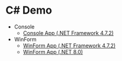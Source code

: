 # C# Demo

- Console
	- [Console App (.NET Framework 4.7.2)](./Console_App_4.7.2/README.md)
- WinForm
	- [WinForm App (.NET Framework 4.7.2)](./WF_App_4.7.2/README.md)
	- [WinForm App (.NET 8.0)](./WF_App_8.0/README.md)
